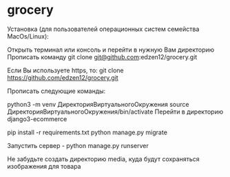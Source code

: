 # grocery

Установка (для пользователей операционных систем семейства MacOs/Linux):

Открыть терминал или консоль и перейти в нужную Вам директорию
Прописать команду git clone git@github.com:edzen12/grocery.git

Если Вы используете https, то: git clone https://github.com/edzen12/grocery.git

Прописать следующие команды:


python3 -m venv ДиректорияВиртуальногоОкружения
source ДиректорияВиртуальногоОкружения/bin/activate
Перейти в директорию django3-ecommerce

pip install -r requirements.txt
python manage.py migrate


Запустить сервер - python manage.py runserver

Не забудьте создать директорию media, куда будут сохраняться изображения для товара
